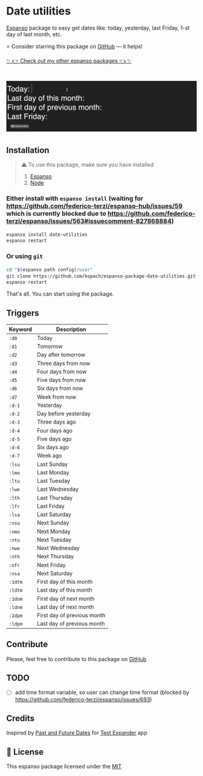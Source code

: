 # Date utilities

[Espanso](https://espanso.org) package to easy get dates like: today, yesterday, last Friday, 1-st day of last month, etc.

⭐️ Consider starring this package on [GitHub](https://github.com/kopach/espanso-package-date-utilities/stargazers) — it helps!

[✨ 👉 Check out my other espanso packages 👈 ✨](https://github.com/kopach?tab=repositories&q=espanso-package&type=source)

<h1 align="center">

![demo](./assets/demo.gif)

</h1>

## Installation

> ⚠️ To use this package, make sure you have installed
>
> 1. [Espanso](https://espanso.org/install)
> 2. [Node](https://nodejs.org)

### Either install with `espanso install` (waiting for https://github.com/federico-terzi/espanso-hub/issues/59 which is currently blocked due to https://github.com/federico-terzi/espanso/issues/563#issuecomment-827868884)

```sh
espanso install date-utilities
espanso restart
```

### Or using `git`

```sh
cd "$(espanso path config)/user"
git clone https://github.com/kopach/espanso-package-date-utilities.git
espanso restart
```

That's all. You can start using the package.

## Triggers

| Keyword | Description                 |
| ------- | --------------------------- |
| `:d0`   | Today                       |
| `:d1`   | Tomorrow                    |
| `:d2`   | Day after tomorrow          |
| `:d3`   | Three days from now         |
| `:d4`   | Four days from now          |
| `:d5`   | Five days from now          |
| `:d6`   | Six days from now           |
| `:d7`   | Week from now               |
| `:d-1`  | Yesterday                   |
| `:d-2`  | Day before yesterday        |
| `:d-3`  | Three days ago              |
| `:d-4`  | Four days ago               |
| `:d-5`  | Five days ago               |
| `:d-6`  | Six days ago                |
| `:d-7`  | Week ago                    |
| `:lsu`  | Last Sunday                 |
| `:lmo`  | Last Monday                 |
| `:ltu`  | Last Tuesday                |
| `:lwe`  | Last Wednesday              |
| `:lth`  | Last Thursday               |
| `:lfr`  | Last Friday                 |
| `:lsa`  | Last Saturday               |
| `:nsu`  | Next Sunday                 |
| `:nmo`  | Next Monday                 |
| `:ntu`  | Next Tuesday                |
| `:nwe`  | Next Wednesday              |
| `:nth`  | Next Thursday               |
| `:nfr`  | Next Friday                 |
| `:nsa`  | Next Saturday               |
| `:1dtm` | First day of this month     |
| `:ldtm` | Last day of this month      |
| `:1dnm` | First day of next month     |
| `:ldnm` | Last day of next month      |
| `:1dpm` | First day of previous month |
| `:ldpm` | Last day of previous month  |

## Contribute

Please, feel free to contribute to this package on [GitHub](https://github.com/kopach/espanso-package-date-utilities)

## TODO

- [ ] add time format variable, so user can change time format (blocked by https://github.com/federico-terzi/espanso/issues/693)

## Credits

Inspired by [Past and Future Dates](https://app.textexpander.com/group/2752BAC8-F54E-4E3E-8438-483542495069/snippets) for [Text Expander](https://textexpander.com) app

## 📄 License

This espanso package licensed under the [MIT](https://github.com/kopach/espanso-package-date-utilities/blob/master/LICENSE)
